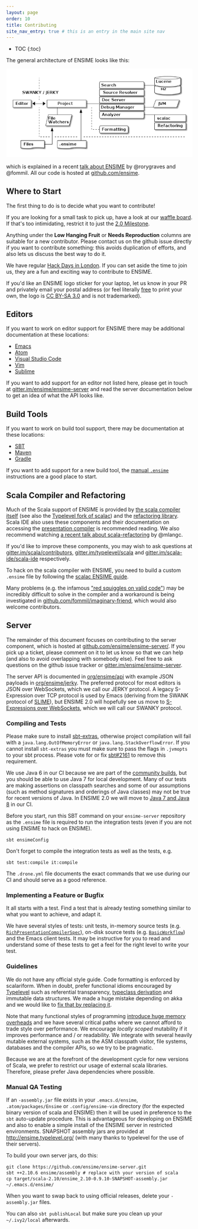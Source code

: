 ```yaml
---
layout: page
order: 10
title: Contributing
site_nav_entry: true # this is an entry in the main site nav
---
```


- TOC
{:toc}

The general architecture of ENSIME looks like this:

![architecture](/talks/scalasphere16/images/architecture.png)

which is explained in a recent [talk about ENSIME](/talks/scalasphere16/) by @rorygraves and @fommil. All our code is hosted at [github.com/ensime](https://github.com/ensime/).

## Where to Start

The first thing to do is to decide what you want to contribute!

If you are looking for a small task to pick up, have a look at our [waffle board](https://waffle.io/ensime/ensime-server). If that's too intimidating, restrict it to just the [2.0 Milestone](https://waffle.io/ensime/ensime-server?milestone=Big%20Crunch%202.0).

Anything under the **Low Hanging Fruit** or **Needs Reproduction** columns are suitable for a new contributor. Please contact us on the github issue directly if you want to contribute something: this avoids duplication of efforts, and also lets us discuss the best way to do it.

We have regular [Hack Days in London](http://hackthetower.co.uk/). If you can set aside the time to join us, they are a fun and exciting way to contribute to ENSIME.

If you'd like an ENSIME logo sticker for your laptop, let us know in your PR and privately email your postal address (or feel literally [free](http://www.gnu.org/philosophy/free-sw.en.html) to print your own, the logo is [CC BY-SA 3.0](https://creativecommons.org/licenses/by-sa/3.0/) and is not trademarked).


## Editors

If you want to work on editor support for ENSIME there may be additional documentation at these locations:

- [Emacs](/editors/emacs/contributing)
- [Atom](/editors/atom/contributing)
- [Visual Studio Code](/editors/vscode/contributing)
- [Vim](/editors/vim/contributing)
- [Sublime](/editors/sublime/contributing)

If you want to add support for an editor not listed here, please get in touch at [gitter.im/ensime/ensime-server](https://gitter.im/ensime/ensime-server) and read the server documentation below to get an idea of what the API looks like.


## Build Tools

If you want to work on build tool support, there may be documentation at these locations:

- [SBT](/build_tools/sbt#contributing)
- [Maven](/build_tools/maven#contributing)
- [Gradle](/build_tools/gradle#contributing)

If you want to add support for a new build tool, the [manual `.ensime`](/build_tools/manual) instructions are a good place to start.


## Scala Compiler and Refactoring

Much of the Scala support of ENSIME is provided by [the scala compiler itself](https://github.com/scala/scala) (see also the [Typelevel fork of scalac](https://github.com/typelevel/scala)) and the [refactoring library](https://github.com/scala-ide/scala-refactoring). Scala IDE also uses these components and their documentation on accessing the [presentation compiler](http://scala-ide.org/docs/dev/architecture/presentation-compiler.html#scalapresentationcompiler) is recommended reading. We also recommend watching [a recent talk about scala-refactoring](https://twitter.com/mlangc/status/697322490482315264) by @mlangc.

If you'd like to improve these components, you may wish to ask questions at [gitter.im/scala/contributors](https://gitter.im/scala/contributors), [gitter.im/typelevel/scala](https://gitter.im/typelevel/scala) and [gitter.im/scala-ide/scala-ide](https://gitter.im/scala-ide/scala-ide) respectively.

To hack on the scala compiler with ENSIME, you need to build a custom `.ensime` file by following the [scalac ENSIME guide](/contributing/scalac).

Many problems (e.g. the infamous ["red squiggles on valid code"](https://github.com/ensime/ensime-server/issues/673)) may be incredibly difficult to solve in the compiler and a workaround is being investigated in [github.com/fommil/imaginary-friend](https://github.com/fommil/imaginary-friend), which would also welcome contributors.


## Server

The remainder of this document focuses on contributing to the server component, which is hosted at [github.com/ensime/ensime-server/](https://github.com/ensime/ensime-server/). If you pick up a ticket, please comment on it to let us know so that we can help (and also to avoid overlapping with somebody else). Feel free to ask questions on the github issue tracker or [gitter.im/ensime/ensime-server](https://gitter.im/ensime/ensime-server).

The server API is documented in [org/ensime/api](https://github.com/ensime/ensime-server/tree/master/api/src/main/scala/org/ensime/api)
with example JSON payloads in [org/ensime/jerky](https://github.com/ensime/ensime-server/blob/master/protocol-jerky/src/test/scala/org/ensime/jerk/JerkFormatsSpec.scala). The preferred protocol for most editors is JSON over WebSockets, which we call our JERKY protocol. A legacy S-Expression over TCP protocol is used by Emacs (deriving from the SWANK protocol of [SLIME](https://github.com/slime/slime)), but ENSIME 2.0 will hopefully see us move to [S-Expressions over WebSockets](https://github.com/ensime/ensime-server/issues/1189), which we will call our SWANKY protocol.

### Compiling and Tests

Please make sure to install [sbt-extras](https://github.com/paulp/sbt-extras), otherwise project compilation will fail with a `java.lang.OutOfMemoryError` or `java.lang.StackOverflowError`. If you cannot install `sbt-extras` you must make sure to pass the flags in `.jvmopts` to your sbt process. Please vote for or fix [sbt#2161](https://github.com/sbt/sbt/issues/2161) to remove this requirement.

We use Java 6 in our CI because we are part of the [community builds](https://github.com/scala/community-builds), but you should be able to use Java 7 for local development. Many of our tests are making assertions on classpath searches and some of our assumptions (such as method signatures and orderings of Java classes) may not be true for recent versions of Java. In ENSIME 2.0 we will move to [Java 7 and Java 8](https://github.com/ensime/ensime-server/issues/1118) in our CI.

Before you start, run this SBT command on your `ensime-server` repository as the `.ensime` file is required to run the integration tests (even if you are not using ENSIME to hack on ENSIME).

```
sbt ensimeConfig
```

Don't forget to compile the integration tests as well as the tests, e.g.

```
sbt test:compile it:compile
```

The `.drone.yml` file documents the exact commands that we use during our CI and should serve as a good reference.

### Implementing a Feature or Bugfix

It all starts with a test. Find a test that is already testing something similar to what you want to achieve, and adapt it.

We have several styles of tests: unit tests, in-memory source tests (e.g. [`RichPresentationCompilerSpec`](https://github.com/ensime/ensime-server/blob/master/core/src/it/scala/org/ensime/core/RichPresentationCompilerSpec.scala)), on-disk source tests (e.g. [`BasicWorkflow`](https://github.com/ensime/ensime-server/blob/master/core/src/it/scala/org/ensime/intg/BasicWorkflow.scala)) and the Emacs client tests. It may be instructive for you to read and understand some of these tests to get a feel for the right level to write your test.

### Guidelines

We do not have any official style guide. Code formatting is enforced by scalariform. When in doubt, prefer functional idioms encouraged by [Typelevel](http://typelevel.org) such as referential transparency, [typeclass derivation](https://github.com/fommil/shapeless-for-mortals) and immutable data structures. We made a huge mistake depending on akka and we would like to [fix that by replacing it](https://github.com/ensime/ensime-server/issues/1351).

Note that many functional styles of programming [introduce huge memory overheads](https://skillsmatter.com/skillscasts/6939-optimising-scala-for-fun-and-profit) and we have several critical paths where we cannot afford to trade style over performance. We encourage *locally scoped* mutability if it improves performance and / or readability. We integrate with several heavily mutable external systems, such as the ASM classpath visitor, file systems, databases and the compiler APIs, so we try to be pragmatic.

Because we are at the forefront of the development cycle for new versions of Scala, we prefer to restrict our usage of external scala libraries. Therefore, please prefer Java dependencies where possible.

### Manual QA Testing

If an `-assembly.jar` file exists in your `.emacs.d/ensime`, `.atom/packages/Ensime` or `.config/ensime-vim` directory (for the expected binary version of scala and ENSIME) then it will be used in preference to the `sbt` auto-update procedure. This is advantageous for developing on ENSIME and also to enable a simple install of the ENSIME server in restricted environments. SNAPSHOT assembly jars are provided at http://ensime.typelevel.org/ (with many thanks to typelevel for the use of their servers).

To build your own server jars, do this:

```
git clone https://github.com/ensime/ensime-server.git
sbt ++2.10.6 ensime/assembly # replace with your version of scala
cp target/scala-2.10/ensime_2.10-0.9.10-SNAPSHOT-assembly.jar ~/.emacs.d/ensime/
```

When you want to swap back to using official releases, delete your `-assembly.jar` files.

You can also `sbt publishLocal` but make sure you clean up your `~/.ivy2/local` afterwards.
